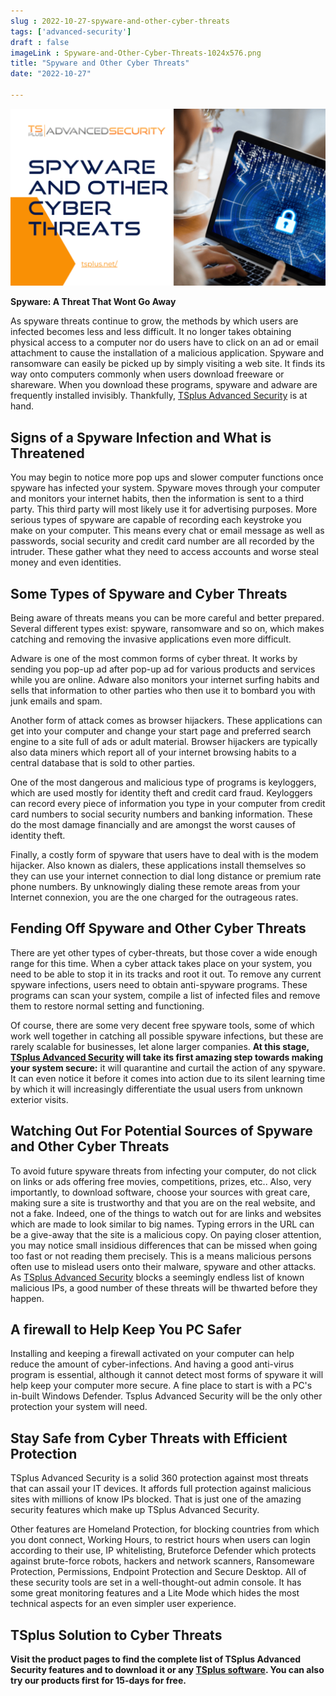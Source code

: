 ```yaml
---
slug : 2022-10-27-spyware-and-other-cyber-threats
tags: ['advanced-security']
draft : false 
imageLink : Spyware-and-Other-Cyber-Threats-1024x576.png
title: "Spyware and Other Cyber Threats"
date: "2022-10-27"

---
```


[![title of article, TSplus logo and link, illustrated by image of computer device with a padlock](./images/Spyware-and-Other-Cyber-Threats-1024x576.png)](https://tsplus.net/advanced-security/)

**Spyware: A Threat That Wont Go Away**

As spyware threats continue to grow, the methods by which users are infected becomes less and less difficult. It no longer takes obtaining physical access to a computer nor do users have to click on an ad or email attachment to cause the installation of a malicious application. Spyware and ransomware can easily be picked up by simply visiting a web site. It finds its way onto computers commonly when users download freeware or shareware. When you download these programs, spyware and adware are frequently installed invisibly. Thankfully, [TSplus Advanced Security](https://tsplus.net/advanced-security/) is at hand.

## Signs of a Spyware Infection and What is Threatened

You may begin to notice more pop ups and slower computer functions once spyware has infected your system. Spyware moves through your computer and monitors your internet habits, then the information is sent to a third party. This third party will most likely use it for advertising purposes. More serious types of spyware are capable of recording each keystroke you make on your computer. This means every chat or email message as well as passwords, social security and credit card number are all recorded by the intruder. These gather what they need to access accounts and worse steal money and even identities.

## Some Types of Spyware and Cyber Threats

Being aware of threats means you can be more careful and better prepared. Several different types exist: spyware, ransomware and so on, which makes catching and removing the invasive applications even more difficult.

Adware is one of the most common forms of cyber threat. It works by sending you pop-up ad after pop-up ad for various products and services while you are online. Adware also monitors your internet surfing habits and sells that information to other parties who then use it to bombard you with junk emails and spam.

Another form of attack comes as browser hijackers. These applications can get into your computer and change your start page and preferred search engine to a site full of ads or adult material. Browser hijackers are typically also data miners which report all of your internet browsing habits to a central database that is sold to other parties.

One of the most dangerous and malicious type of programs is keyloggers, which are used mostly for identity theft and credit card fraud. Keyloggers can record every piece of information you type in your computer from credit card numbers to social security numbers and banking information. These do the most damage financially and are amongst the worst causes of identity theft.

Finally, a costly form of spyware that users have to deal with is the modem hijacker. Also known as dialers, these applications install themselves so they can use your internet connection to dial long distance or premium rate phone numbers. By unknowingly dialing these remote areas from your Internet connexion, you are the one charged for the outrageous rates.

## Fending Off Spyware and Other Cyber Threats

There are yet other types of cyber-threats, but those cover a wide enough range for this time. When a cyber attack takes place on your system, you need to be able to stop it in its tracks and root it out. To remove any current spyware infections, users need to obtain anti-spyware programs. These programs can scan your system, compile a list of infected files and remove them to restore normal setting and functioning.

Of course, there are some very decent free spyware tools, some of which work well together in catching all possible spyware infections, but these are rarely scalable for businesses, let alone larger companies. **At this stage, [TSplus Advanced Security](https://tsplus.net/advanced-security/) will take its first amazing step towards making your system secure:** it will quarantine and curtail the action of any spyware. It can even notice it before it comes into action due to its silent learning time by which it will increasingly differentiate the usual users from unknown exterior visits.

## Watching Out For Potential Sources of Spyware and Other Cyber Threats

To avoid future spyware threats from infecting your computer, do not click on links or ads offering free movies, competitions, prizes, etc.. Also, very importantly, to download software, choose your sources with great care, making sure a site is trustworthy and that you are on the real website, and not a fake. Indeed, one of the things to watch out for are links and websites which are made to look similar to big names. Typing errors in the URL can be a give-away that the site is a malicious copy. On paying closer attention, you may notice small insidious differences that can be missed when going too fast or not reading them precisely. This is a means malicious persons often use to mislead users onto their malware, spyware and other attacks. As [TSplus Advanced Security](https://tsplus.net/advanced-security/) blocks a seemingly endless list of known malicious IPs, a good number of these threats will be thwarted before they happen.

## A firewall to Help Keep You PC Safer

Installing and keeping a firewall activated on your computer can help reduce the amount of cyber-infections. And having a good anti-virus program is essential, although it cannot detect most forms of spyware it will help keep your computer more secure. A fine place to start is with a PC's in-built Windows Defender. Tsplus Advanced Security will be the only other protection your system will need.

## Stay Safe from Cyber Threats with Efficient Protection

TSplus Advanced Security is a solid 360 protection against most threats that can assail your IT devices. It affords full protection against malicious sites with millions of know IPs blocked. That is just one of the amazing security features which make up TSplus Advanced Security.

Other features are Homeland Protection, for blocking countries from which you dont connect, Working Hours, to restrict hours when users can login according to their use, IP whitelisting, Bruteforce Defender which protects against brute-force robots, hackers and network scanners, Ransomeware Protection, Permissions, Endpoint Protection and Secure Desktop. All of these security tools are set in a well-thought-out admin console. It has some great monitoring features and a Lite Mode which hides the most technical aspects for an even simpler user experience.

## TSplus Solution to Cyber Threats

**Visit the product pages to find the complete list of TSplus Advanced Security features and to download it or any [TSplus software](https://tsplus.net/). You can also try our products first for 15-days for free.**
